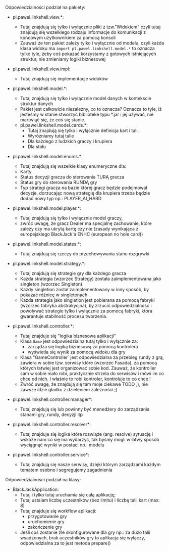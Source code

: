Odpowiedzialności podział na pakiety:
- pl.pawel.linkshell.view.*:
	- Tutaj znajdują się tylko i wyłącznie pliki z tzw."Widokiem"
			czyli tutaj znajdują się wszelkiego rodzaju informacje do komunikacji z końcowym użytkownikiem za pomocą konsoli
	- Zauważ że ten pakiet zależy tylko i wyłącznie od modelu, czyli każda klasa widoku ma `import pl.pawel.linkshell.model.*`
			to oznacza tylko tyle, żeby coś pokazać korzystamy z gotowych istniejących struktur, nie zmieniamy logiki biznesowej
- pl.pawel.linkshell.view.impl:
	- Tutaj znajdują się implementacje widoków
		
- pl.pawel.linkshell.model.*:
	- Tutaj znajdują się tylko i wyłącznie model danych w kontekście struktur danych
	- Pakiet jest całkowicie niezależny, co to oznacza? Oznacza to tyle, iż jesteśmy w stanie stworzyć biblioteke typu *.jar i jej używać,
			nie martwiąć się, że coś się stanie.
	- pl.pawel.linkshell.model.cards.*:
		- Tutaj znajdują się tylko i wyłącznie definicja kart i tali.
		* Wyróżniamy tutaj talie
		* Dla każdego z ludzkich graczy i krupiera
		* Dla stołu
- pl.pawel.linkshell.model.enums.*:
	- Tutaj znajdują się wszelkie klasy enumeryczne dla:
	- Karty
	- Status decyzji gracza do sterowania TURĄ gracza
	- Status gry do sterowania RUNDĄ gry
	- Typ strategi gracza na bazie której gracz będzie podejmował decyzje, dorzucając nową strategię dla krupiera trzeba będzie dodać nowy typ np.: PLAYER_AI_HARD
- pl.pawel.linkshell.model.player.*:
	- Tutaj znajdują się tylko i wyłącznie model graczy,
	- zwróć uwagę, że gracz Dealer ma specjalnę zachowanie, które zależy czy ma ukrytą kartę czy nie (zasady wynikająca z europejskiego BlackJack'a ENHC (european no hole card))
- pl.pawel.linkshell.model.states.*:
	- Tutaj znajdują się rzeczy do przechowywania stanu rozgrywki
- pl.pawel.linkshell.model.strategy.*:
	- Tutaj znajdują się strategie gry dla każdego gracza
	- Każda strategia (wzorzec Strategy) została zaimplementowana jako singleton (wzorzec Singleton).
	- Każdy singletion został zaimplementowany w inny sposób, by pokazać różnicę  w singletonach
	- Każda strategia jako singletion jest pobierana za pomocą fabryki (wzorzec fabryka abstrakycjna),
		by zrzucić odpowiedzialność i powoływać strategie tylko i wyłącznie za pomocą fabryki, która gwarantuje stabilność procesu tworzenia.
	
- pl.pawel.linkshell.controller.*:
	- Tutaj znajduje się "logika biznesowa aplikacji"
	- Klasa `Game` jest odpowiedzialna tutaj tylko i wyłącznie za:
		- zarządza się logiką biznesową za pomocą kontrolera
		- wyświetla się wynik za pomocą widoku dla gry
	- Klasa "GameController` jest odpowiedzialna za przebieg rundy z grą, zawiera w sobie tzw. serwisy które (wzorzec Fasada),
		za pomocą których łatwiej jest organizować sobie kod.
		Zauważ, że kontroller sam w sobie mało robi, praktycznie strzela do serwisów i mówi im co chce od nich.
		I właśnie to robi kontroler, kontroluje to co chce !
	- Zwróć uwagę, że znajdują się tam moje ciekawe TODO ;), nie zawsze idzie gładko z dzieleniem zależności ;)

- pl.pawel.linkshell.controller.manager*:
	- Tutaj znajdują się lub powinny być menedżery do zarządzania stanami gry, rundy, decyzji itp
		
- pl.pawel.linkshell.controller.resolver*:
	- Tutaj znajduje się logika która rozwiąże (ang. resolve) sytuację i wskaże nam co się ma wydarzyć,
		tak byśmy mogli w łatwy sposób wyciągnąć wyniki w postaci np.: modelu
			
- pl.pawel.linkshell.controller.service*:
	- Tutaj znajdują się nasze serwisy, dzięki którym zarządzami każdym tematem osobno i segregujemy zagadnienia
			
Odpowiedzialności podział na klasy:
- BlackJackApplication:
	- Tutaj i tylko tutaj uruchamia się całą aplikację;
	- Tutaj ustalam liczbę uczestników (bez limitu) i liczbę talii kart (max: 8)
	- Tutaj znajduje się workflow aplikacji:
		- przygotowanie gry
		- uruchomienie gry
		- zakończenie gry
	- Jeśli coś zostanie źle skonfigurowane dla gry np.: za dużo talii wsadzonych, brak uczestników gry to aplikacja się wyłączy,
		odpowiedzialna za to jest metoda prepare()